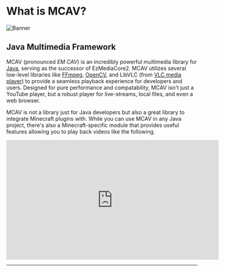 # What is MCAV?

![Banner](https://www.bisecthosting.com/images/CF/MCAV/MP_MCAV_Header.webp)

## Java Multimedia Framework

MCAV (pronounced *EM CAV*) is an incredibly powerful multimedia library for [Java](https://www.java.com/en/), serving
as the successor of EzMediaCore2. MCAV utilizes several low-level libraries like [FFmpeg](https://ffmpeg.org/),
[OpenCV](https://opencv.org/), and LibVLC (from [VLC media player](https://www.videolan.org/vlc/)) to provide a seamless
playback experience for developers and
users. Designed for pure performance and compatability, MCAV isn't just a YouTube player, but a robust player for
live-streams, local files, and even a web browser.

MCAV is not a library just for Java developers but also a great library to integrate Minecraft plugins with. While you
can use MCAV in any Java project, there's also a Minecraft-specific module that provides useful features allowing you
to play back videos like the following.

<iframe width="560" height="315" src="https://www.youtube.com/embed/ifs0GiAtqIs?si=qxLjZLfNv3W8tJpz" frameborder="0" allow="accelerometer; autoplay; encrypted-media; gyroscope; picture-in-picture" allowfullscreen></iframe>

---